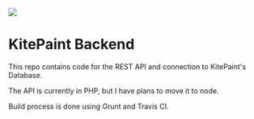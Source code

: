 ![](https://travis-ci.com/WattyRev/kitepaint-be.svg?branch=master)

# KitePaint Backend

This repo contains code for the REST API and connection to KitePaint's Database.

The API is currently in PHP, but I have plans to move it to node.

Build process is done using Grunt and Travis CI.

